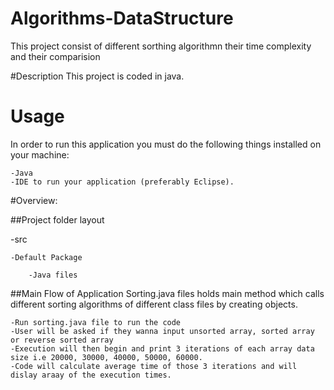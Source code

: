 # Algorithms-DataStructure

This project consist of different sorthing algorithmn their time complexity and their comparision

#Description
This project is coded in java.

# Usage
In order to run this application you must do the following things installed on your machine:

    -Java 
    -IDE to run your application (preferably Eclipse).

#Overview:

##Project folder layout

  -src
  
    -Default Package

    	-Java files

##Main Flow of Application
Sorting.java files holds main method which calls different sorting algorithms of different class files by creating objects.

	-Run sorting.java file to run the code 
	-User will be asked if they wanna input unsorted array, sorted array or reverse sorted array
	-Execution will then begin and print 3 iterations of each array data size i.e 20000, 30000, 40000, 50000, 60000.
	-Code will calculate average time of those 3 iterations and will dislay araay of the execution times.
